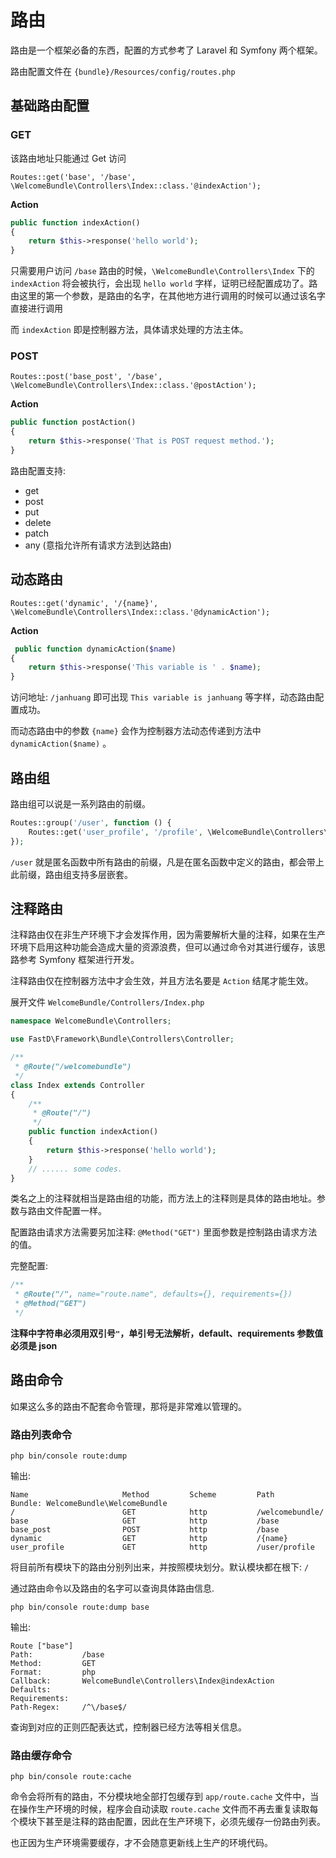 # 路由

路由是一个框架必备的东西，配置的方式参考了 Laravel 和 Symfony 两个框架。

路由配置文件在 `{bundle}/Resources/config/routes.php`

## 基础路由配置

### GET

该路由地址只能通过 Get 访问

```
Routes::get('base', '/base', \WelcomeBundle\Controllers\Index::class.'@indexAction');
```

**Action**

```php
public function indexAction()
{
    return $this->response('hello world');
}
```

只需要用户访问 `/base` 路由的时候，`\WelcomeBundle\Controllers\Index` 下的 `indexAction` 将会被执行，会出现 `hello world` 字样，证明已经配置成功了。路由这里的第一个参数，是路由的名字，在其他地方进行调用的时候可以通过该名字直接进行调用

而 `indexAction` 即是控制器方法，具体请求处理的方法主体。

### POST

```
Routes::post('base_post', '/base', \WelcomeBundle\Controllers\Index::class.'@postAction');
```

**Action**

```php
public function postAction()
{
    return $this->response('That is POST request method.');
}
```

路由配置支持:

* get
* post
* put
* delete
* patch
* any (意指允许所有请求方法到达路由)

## 动态路由

```
Routes::get('dynamic', '/{name}', \WelcomeBundle\Controllers\Index::class.'@dynamicAction');
```

**Action**

```php
 public function dynamicAction($name)
{
    return $this->response('This variable is ' . $name);
}
```

访问地址: `/janhuang` 即可出现 `This variable is janhuang` 等字样，动态路由配置成功。

而动态路由中的参数 `{name}` 会作为控制器方法动态传递到方法中 `dynamicAction($name)` 。


## 路由组

路由组可以说是一系列路由的前缀。

```php
Routes::group('/user', function () {
    Routes::get('user_profile', '/profile', \WelcomeBundle\Controllers\Index::class.'@profileAction');
});
```

`/user` 就是匿名函数中所有路由的前缀，凡是在匿名函数中定义的路由，都会带上此前缀，路由组支持多层嵌套。

## 注释路由

注释路由仅在非生产环境下才会发挥作用，因为需要解析大量的注释，如果在生产环境下启用这种功能会造成大量的资源浪费，但可以通过命令对其进行缓存，该思路参考 Symfony 框架进行开发。

注释路由仅在控制器方法中才会生效，并且方法名要是 `Action` 结尾才能生效。

展开文件 `WelcomeBundle/Controllers/Index.php`

```php
namespace WelcomeBundle\Controllers;

use FastD\Framework\Bundle\Controllers\Controller;

/**
 * @Route("/welcomebundle")
 */
class Index extends Controller
{
    /**
     * @Route("/")
     */
    public function indexAction()
    {
        return $this->response('hello world');
    }
    // ...... some codes.
}
```

类名之上的注释就相当是路由组的功能，而方法上的注释则是具体的路由地址。参数与路由文件配置一样。

配置路由请求方法需要另加注释: `@Method("GET")` 里面参数是控制路由请求方法的值。

完整配置: 

```php
/**
 * @Route("/", name="route.name", defaults={}, requirements={})
 * @Method("GET")
 */
```

**注释中字符串必须用双引号`"`，单引号无法解析，default、requirements 参数值必须是 json**

## 路由命令

如果这么多的路由不配套命令管理，那将是非常难以管理的。

### 路由列表命令

```
php bin/console route:dump
```

输出: 

```
Name                     Method         Scheme         Path
Bundle: WelcomeBundle\WelcomeBundle
/                        GET            http           /welcomebundle/
base                     GET            http           /base
base_post                POST           http           /base
dynamic                  GET            http           /{name}
user_profile             GET            http           /user/profile
```

将目前所有模块下的路由分别列出来，并按照模块划分。默认模块都在根下: `/`

通过路由命令以及路由的名字可以查询具体路由信息.

```
php bin/console route:dump base
```

输出: 

```
Route ["base"]
Path:           /base
Method:         GET
Format:         php
Callback:       WelcomeBundle\Controllers\Index@indexAction
Defaults:       
Requirements:   
Path-Regex:     /^\/base$/
```

查询到对应的正则匹配表达式，控制器已经方法等相关信息。

### 路由缓存命令

```
php bin/console route:cache
```

命令会将所有的路由，不分模块地全部打包缓存到 `app/route.cache` 文件中，当在操作生产环境的时候，程序会自动读取 `route.cache` 文件而不再去重复读取每个模块下甚至是注释的路由配置，因此在生产环境下，必须先缓存一份路由列表。

也正因为生产环境需要缓存，才不会随意更新线上生产的环境代码。
